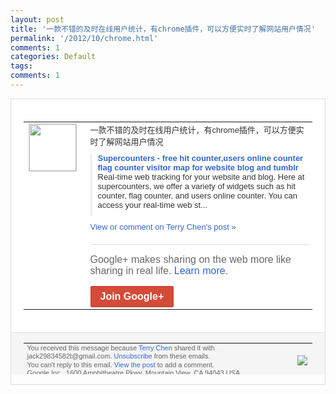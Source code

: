 ```yaml
---
layout: post
title: '一款不错的及时在线用户统计，有chrome插件，可以方便实时了解网站用户情况'
permalink: '/2012/10/chrome.html'
comments: 1
categories: Default
tags: 
comments: 1
---
```

<div style="border:solid 1px #dfdfdf;color:#686868;font:13px Arial"><div style="background-color:#fff;padding:20px;"><table cellpadding="0" cellspacing="0"><tr><td style="padding-right:15px;vertical-align:top"><a href="https://plus.google.com/_/notifications/emlink?emrecipient=110200756825219614165&amp;emid=CLjvlLqMhbMCFQOK3god0FYAAA&amp;path=%2F108643996575278738906&amp;dt=1350375420810&amp;uob=8"><img height="75" src="https://lh3.googleusercontent.com/-KKRGTyJ5Bl0/AAAAAAAAAAI/AAAAAAAAEEY/jllxqER5dCk/s75-c-k-a/photo.jpg" style="border:solid 1px #cccccc;" width="75"/></a></td><td style="width:578px;color:#333;font:13px Arial;vertical-align:top"><div style="padding-bottom:10px">一款不错的及时在线用户统计，有chrom<wbr/>e插件，可以方便实时了解网站用户情况</div><div style="margin-bottom:10px;padding-left:10px; border-left:2px solid #EAEAEA"><span style="margin-right:5px"><a href="http://www.supercounters.com/" style="color:#3366CC;text-decoration:none"><span style="font-weight:bold">Supercounters - free hit counter,users online counter flag counter visitor map for website blog and tumblr</span></a><div style="padding-bottom:10px">Real-time web tracking for your website and blog. Here at supercounters, we offer a variety of widgets such as hit counter, flag counter, and users online counter. You can access your real-time web st...</div></span></div><a href="https://plus.google.com/_/notifications/emlink?emrecipient=110200756825219614165&amp;emid=CLjvlLqMhbMCFQOK3god0FYAAA&amp;path=%2F108643996575278738906%2Fposts%2F1PY42QHyDfs%3Fgpinv%3DAMIXal8Cqk-4AlBsVdaEwfIbJRtymp_vfRgmoPAORic9i3SE9reuoeOVb0ehHiMXqzCC3vEvlgfVFFXZeNdjRgKmE0RFP9J65lBHMlSYdFSI-YGNpliPSRA&amp;dt=1350375420810&amp;uob=8" style="color:#3366CC;text-decoration:none">View or comment on Terry Chen's post »</a><div style="margin-top:20px;border-top:solid 1px #dfdfdf"><div style="padding:15px 0;color:#686868;font:16px Arial">Google+ makes sharing on the web more like sharing in real life. <a href="http://www.google.com/+/learnmore/" style="color:#3366CC;text-decoration:none">Learn more</a>.</div><a href="https://plus.google.com/_/notifications/emlink?emrecipient=110200756825219614165&amp;emid=CLjvlLqMhbMCFQOK3god0FYAAA&amp;path=%2F%3Fgpinv%3DAMIXal8Cqk-4AlBsVdaEwfIbJRtymp_vfRgmoPAORic9i3SE9reuoeOVb0ehHiMXqzCC3vEvlgfVFFXZeNdjRgKmE0RFP9J65lBHMlSYdFSI-YGNpliPSRA&amp;dt=1350375420810&amp;uob=8" style="display:inline-block;padding:7px 15px;background-color:#d44b38; color:#fff;font-size:16px; font-weight:bold;border-radius:2px;-webkit-border-radius:2px; -moz-border-radius:2px;border:solid 1px #c43b28; white-space:nowrap;text-decoration:none">Join Google+</a></div></td></tr></table></div><div style="border-top:solid 1px #dfdfdf;padding:0 20px; background-color:#f5f5f5"><table cellpadding="0" cellspacing="0" style="height:50px"><tbody><tr><td style="vertical-align:middle;width:100%; color:#636363;font:11px Arial; line-height:120%">You received this message because <a href="https://plus.google.com/_/notifications/emlink?emrecipient=110200756825219614165&amp;emid=CLjvlLqMhbMCFQOK3god0FYAAA&amp;path=%2F108643996575278738906%3Fgpinv%3DAMIXal8Cqk-4AlBsVdaEwfIbJRtymp_vfRgmoPAORic9i3SE9reuoeOVb0ehHiMXqzCC3vEvlgfVFFXZeNdjRgKmE0RFP9J65lBHMlSYdFSI-YGNpliPSRA&amp;dt=1350375420810&amp;uob=8" style="color:#3366CC;text-decoration:none">Terry Chen</a> shared it with jack29834582t@gmail.com. <a href="https://plus.google.com/_/notifications/emlink?emrecipient=110200756825219614165&amp;emid=CLjvlLqMhbMCFQOK3god0FYAAA&amp;path=%2F_%2Fnonplus%2Femailsettings%3Fgpinv%3DAMIXal8Cqk-4AlBsVdaEwfIbJRtymp_vfRgmoPAORic9i3SE9reuoeOVb0ehHiMXqzCC3vEvlgfVFFXZeNdjRgKmE0RFP9J65lBHMlSYdFSI-YGNpliPSRA%26est%3DADH5u8XD024PFnyVK_KzC7_nzQZDv0eEzsqVoqAJuLdFwOW-rj1Go4PpOlKprkJfsGZPblADKamQ7He8evNEy8IrTa93fb1Uo_VOgscch-7-gF2aDYB3T-7jxWnSb8ci5XpEgPyh4qqZnF-GmNvrwOOrjQdX1pxnkA&amp;dt=1350375420810&amp;uob=8" style="color:#3366CC;text-decoration:none">Unsubscribe</a> from these emails.<br/>You can't reply to this email. <a href="https://plus.google.com/_/notifications/emlink?emrecipient=110200756825219614165&amp;emid=CLjvlLqMhbMCFQOK3god0FYAAA&amp;path=%2F108643996575278738906%2Fposts%2F1PY42QHyDfs%3Fgpinv%3DAMIXal8Cqk-4AlBsVdaEwfIbJRtymp_vfRgmoPAORic9i3SE9reuoeOVb0ehHiMXqzCC3vEvlgfVFFXZeNdjRgKmE0RFP9J65lBHMlSYdFSI-YGNpliPSRA&amp;dt=1350375420810&amp;uob=8" style="color:#3366CC;text-decoration:none">View the post</a> to add a comment.<br/>Google Inc., 1600 Amphitheatre Pkwy, Mountain View, CA 94043 USA<br/></td><td><img src="https://ssl.gstatic.com/s2/oz/images/notifications/logo/google-plus-6617a72bb36cc548861652780c9e6ff1.png"/></td></tr></tbody></table></div></div>